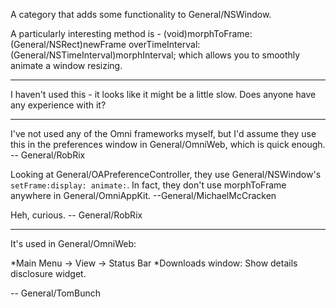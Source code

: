 

A category that adds some functionality to General/NSWindow.

A particularly interesting method is 
    - (void)morphToFrame:(General/NSRect)newFrame overTimeInterval:(General/NSTimeInterval)morphInterval;
which allows you to smoothly animate a window resizing. 

----
I haven't used this - it looks like it might be a little slow. Does anyone have any experience with it?

----

I've not used any of the Omni frameworks myself, but I'd assume they use this in the preferences window in General/OmniWeb, which is quick enough. -- General/RobRix

Looking at General/OAPreferenceController, they use General/NSWindow's <code>setFrame:display: animate:</code>. In fact, they don't use morphToFrame anywhere in General/OmniAppKit. --General/MichaelMcCracken

Heh, curious. -- General/RobRix

----
It's used in General/OmniWeb: 

*Main Menu -> View -> Status Bar 
*Downloads window: Show details disclosure widget.


-- General/TomBunch